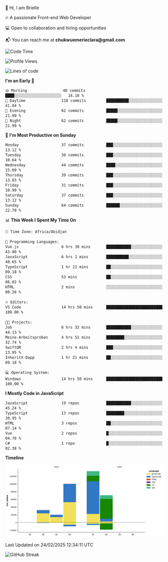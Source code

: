 <div align="left">
  <p>👋 Hi, I am Brielle</p>
  <p>🔥 A passionate Front-end Web Developer</p>
  <p>💻 Open to collaboration and hiring opportunities</p>
  <p>📬 You can reach me at <strong>chukwuemerieclara@gmail.com</strong></p>
</div>


 
 <!--START_SECTION:waka-->
![Code Time](http://img.shields.io/badge/Code%20Time-497%20hrs%2045%20mins-blue)

![Profile Views](http://img.shields.io/badge/Profile%20Views-18-blue)

![Lines of code](https://img.shields.io/badge/From%20Hello%20World%20I%27ve%20Written-209.8%20thousand%20lines%20of%20code-blue)

**I'm an Early 🐤** 

```text
🌞 Morning                40 commits          ████░░░░░░░░░░░░░░░░░░░░░   14.18 % 
🌆 Daytime                118 commits         ██████████░░░░░░░░░░░░░░░   41.84 % 
🌃 Evening                62 commits          █████░░░░░░░░░░░░░░░░░░░░   21.99 % 
🌙 Night                  62 commits          █████░░░░░░░░░░░░░░░░░░░░   21.99 % 
```
📅 **I'm Most Productive on Sunday** 

```text
Monday                   37 commits          ███░░░░░░░░░░░░░░░░░░░░░░   13.12 % 
Tuesday                  30 commits          ███░░░░░░░░░░░░░░░░░░░░░░   10.64 % 
Wednesday                44 commits          ████░░░░░░░░░░░░░░░░░░░░░   15.60 % 
Thursday                 39 commits          ███░░░░░░░░░░░░░░░░░░░░░░   13.83 % 
Friday                   31 commits          ███░░░░░░░░░░░░░░░░░░░░░░   10.99 % 
Saturday                 37 commits          ███░░░░░░░░░░░░░░░░░░░░░░   13.12 % 
Sunday                   64 commits          ██████░░░░░░░░░░░░░░░░░░░   22.70 % 
```


📊 **This Week I Spent My Time On** 

```text
🕑︎ Time Zone: Africa/Abidjan

💬 Programming Languages: 
Vue.js                   6 hrs 30 mins       ███████████░░░░░░░░░░░░░░   43.80 % 
JavaScript               6 hrs 2 mins        ██████████░░░░░░░░░░░░░░░   40.65 % 
TypeScript               1 hr 21 mins        ██░░░░░░░░░░░░░░░░░░░░░░░   09.18 % 
CSS                      53 mins             ██░░░░░░░░░░░░░░░░░░░░░░░   06.02 % 
HTML                     2 mins              ░░░░░░░░░░░░░░░░░░░░░░░░░   00.26 % 

🔥 Editors: 
VS Code                  14 hrs 50 mins      █████████████████████████   100.00 % 

🐱‍💻 Projects: 
Job                      6 hrs 32 mins       ███████████░░░░░░░░░░░░░░   44.13 % 
Meine-Arbeitsproben      4 hrs 51 mins       ████████░░░░░░░░░░░░░░░░░   32.74 % 
SwiftQR                  2 hrs 4 mins        ███░░░░░░░░░░░░░░░░░░░░░░   13.95 % 
InheritX-Dapp            1 hr 21 mins        ██░░░░░░░░░░░░░░░░░░░░░░░   09.18 % 

💻 Operating System: 
Windows                  14 hrs 50 mins      █████████████████████████   100.00 % 
```

**I Mostly Code in JavaScript** 

```text
JavaScript               19 repos            ███████████░░░░░░░░░░░░░░   45.24 % 
TypeScript               13 repos            ████████░░░░░░░░░░░░░░░░░   30.95 % 
HTML                     3 repos             ██░░░░░░░░░░░░░░░░░░░░░░░   07.14 % 
Vue                      2 repos             █░░░░░░░░░░░░░░░░░░░░░░░░   04.76 % 
C#                       1 repo              █░░░░░░░░░░░░░░░░░░░░░░░░   02.38 % 
```



**Timeline**

![Lines of Code chart](https://raw.githubusercontent.com/Brielle28/Brielle28/main/assets/bar_graph.png)


 Last Updated on 24/02/2025 12:34:11 UTC
<!--END_SECTION:waka-->

![GitHub Streak](https://github-readme-streak-stats.herokuapp.com/?user=Brielle28)



